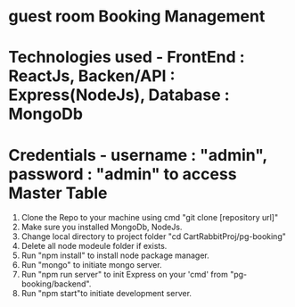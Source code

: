# guest room  Booking Management
# Technologies used - FrontEnd : ReactJs, Backen/API : Express(NodeJs), Database : MongoDb
# Credentials - username : "admin", password : "admin" to access Master Table  
 1. Clone the Repo to your machine using cmd "git clone [repository url]"
 2. Make sure you installed MongoDb, NodeJs.
 3. Change local directory to project folder "cd CartRabbitProj/pg-booking"
 4. Delete all node modeule folder if exists.
 5. Run "npm install" to install node package manager.
 6. Run "mongo" to initiate mongo server.
 7. Run "npm run server" to init Express on your 'cmd' from "pg-booking/backend".
 8. Run "npm start"to initiate development server.

